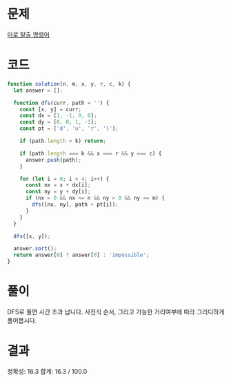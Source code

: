 # 문제

[미로 탈출 명령어](https://school.programmers.co.kr/learn/courses/30/lessons/150365)

# 코드

```javascript
function solution(n, m, x, y, r, c, k) {
  let answer = [];

  function dfs(curr, path = '') {
    const [x, y] = curr;
    const dx = [1, -1, 0, 0];
    const dy = [0, 0, 1, -1];
    const pt = ['d', 'u', 'r', 'l'];

    if (path.length > k) return;

    if (path.length === k && x === r && y === c) {
      answer.push(path);
    }

    for (let i = 0; i < 4; i++) {
      const nx = x + dx[i];
      const ny = y + dy[i];
      if (nx > 0 && nx <= n && ny > 0 && ny <= m) {
        dfs([nx, ny], path + pt[i]);
      }
    }
  }

  dfs([x, y]);

  answer.sort();
  return answer[0] ? answer[0] : 'impossible';
}
```

# 풀이

DFS로 풀면 시간 초과 납니다. 사전식 순서, 그리고 가능한 거리여부에 따라 그리디하게 풀어봅시다.

# 결과

정확성: 16.3
합계: 16.3 / 100.0

